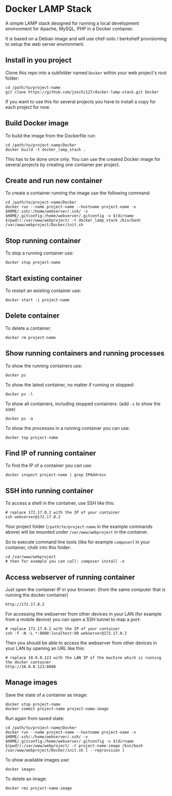 Docker LAMP Stack
=================

A simple LAMP stack designed for running a local development environment for Apache, MySQL, PHP in a Docker container.

It is based on a Debian image and will use chef-solo / berkshelf provisioning to setup the web server environment.

Install in you project
----------------------

Clone this repo into a subfolder named `Docker` within your web project's root folder:

    cd /path/to/project-name
    git clone https://github.com/joschi127/docker-lamp-stack.git Docker

If you want to use this for several projects you have to install a copy for each project for now.

Build Docker image
------------------

To build the image from the Dockerfile run:

    cd /path/to/project-name/Docker
    docker build -t docker_lamp_stack .

This has to be done once only. You can use the created Docker image for several projects by creating one container
per project.

Create and run new container
----------------------------

To create a container running the image use the following command:

    cd /path/to/project-name/Docker
    docker run --name project-name --hostname project-name -v $HOME/.ssh/:/home/webserver/.ssh/ -v $HOME/.gitconfig:/home/webserver/.gitconfig -v $(dirname $(pwd)):/var/www/webproject/ -t docker_lamp_stack /bin/bash /var/www/webproject/Docker/init.sh

Stop running container
----------------------

To stop a running container use:

    docker stop project-name

Start existing container
------------------------

To restart an existing container use:

    docker start -i project-name

Delete container
----------------

To delete a container:

    docker rm project-name

Show running containers and running processes
---------------------------------------------

To show the running containers use:

    docker ps

To show the latest container, no matter if running or stopped:

    docker ps -l

To show all containers, including stopped containers: (add `-s` to show the size)

    docker ps -a

To show the processes in a running container you can use:

    docker top project-name

Find IP of running container
----------------------------

To find the IP of a container you can use:

    docker inspect project-name | grep IPAddress

SSH into running container
--------------------------

To access a shell in the container, use SSH like this:

    # replace 172.17.0.2 with the IP of your container
    ssh webserver@172.17.0.2

Your project folder (`/path/to/project-name` in the example commands above) will be mounted under `/var/www/webproject` in the container.

So to execute command line tools (like for example `composer`) in your container, chdir into this folder:

    cd /var/www/webproject
    # then for example you can call: composer install -o

Access webserver of running container
-------------------------------------

Just open the container IP in your browser: (from the same computer that is running the docker container)

    http://172.17.0.2

For accessing the webserver from other devices in your LAN (for example from a mobile device) you can open a SSH tunnel to map a port:

    # replace 172.17.0.2 with the IP of your container
    ssh -f -N -L *:8080:localhost:80 webserver@172.17.0.2

Then you should be able to access the webserver from other devices in your LAN by opening an URL like this:

    # replace 10.0.0.123 with the LAN IP of the machine which is running the docker container
    http://10.0.0.123:8080

Manage images
-------------

Save the state of a container as image:

    docker stop project-name
    docker commit project-name project-name-image

Run again from saved state:

    cd /path/to/project-name/Docker
    docker run --name project-name --hostname project-name -v $HOME/.ssh/:/home/webserver/.ssh/ -v $HOME/.gitconfig:/home/webserver/.gitconfig -v $(dirname $(pwd)):/var/www/webproject/ -t project-name-image /bin/bash /var/www/webproject/Docker/init.sh [ --reprovision ]

To show available images use:

    docker images

To delete an image:

    docker rmi project-name-image
